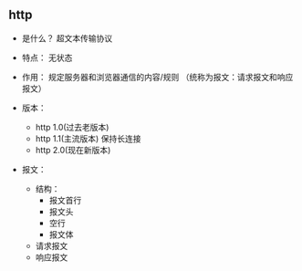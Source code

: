 ## http
* 是什么？ 超文本传输协议
* 特点： 无状态
* 作用： 规定服务器和浏览器通信的内容/规则 （统称为报文：请求报文和响应报文）
* 版本：
  * http 1.0(过去老版本)
  * http 1.1(主流版本)   保持长连接
  * http 2.0(现在新版本)  
  
* 报文：
  * 结构：
    * 报文首行
    * 报文头
    * 空行
    * 报文体
  * 请求报文
  * 响应报文  